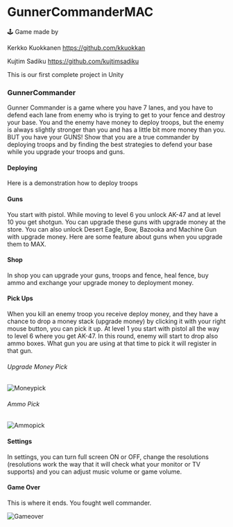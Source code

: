 # GunnerCommanderMAC

🕹 Game made by

Kerkko Kuokkanen  https://github.com/kkuokkan

Kujtim Sadiku     https://github.com/kujtimsadiku

This is our first complete project in Unity

### GunnerCommander

Gunner Commander is a game where you have 7 lanes, and you have to defend each lane from enemy who is trying to get to your fence and destroy your base. You and the enemy have money to deploy troops, but the enemy is always slightly stronger than you and has a little bit more money than you. BUT you have your GUNS! Show that you are a true commander by deploying troops and by finding the best strategies to defend your base while you upgrade your troops and guns.

#### Deploying
Here is a demonstration how to deploy troops

#### Guns
You start with pistol. While moving to level 6 you unlock AK-47 and at level 10 you get shotgun. 
You can upgrade these guns with upgrade money at the store. You can also unlock Desert Eagle, Bow, Bazooka and Machine Gun with upgrade money. Here are some feature about guns when you upgrade them to MAX.

#### Shop
In shop you can upgrade your guns, troops and fence, heal fence, buy ammo and exchange your upgrade money to deployment money.

#### Pick Ups
When you kill an enemy troop you receive deploy money, and they have a chance to drop a money stack (upgrade money) by clicking it with your right mouse button, you can pick it up. At level 1 you start with pistol all the way to level 6 where you get AK-47. In this round, enemy will start to drop also ammo boxes. What gun you are using at that time to pick it will register in that gun.
###### Upgrade Money Pick

![Moneypick](https://user-images.githubusercontent.com/33124748/212653988-3020d6dc-74ed-4d3e-b925-7f56aa1a4aa4.gif)

###### Ammo Pick

![Ammopick](https://user-images.githubusercontent.com/33124748/212654209-f82488ea-6dc2-4dec-ac46-b48bd7eb9f7d.gif)

#### Settings
In settings, you can turn full screen ON or OFF, change the resolutions (resolutions work the way that it will check what your monitor or TV supports) and you can adjust music volume or game volume.

#### Game Over
This is where it ends. You fought well commander.

![Gameover](https://user-images.githubusercontent.com/33124748/212303924-6761d429-2b61-477e-8057-867326fd25f4.gif)
